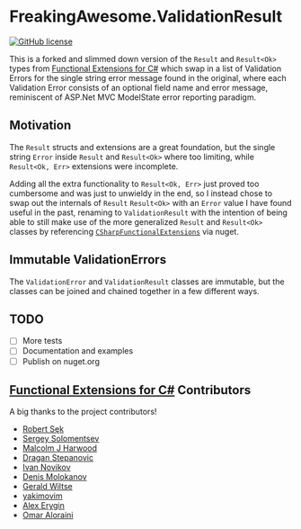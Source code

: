 # FreakingAwesome.ValidationResult

[![GitHub license](https://img.shields.io/github/license/mashape/apistatus.svg)](https://github.com/vkhorikov/CSharpFunctionalExtensions/blob/master/LICENSE)

This is a forked and slimmed down version of the `Result` and `Result<Ok>` types from [Functional Extensions for
C#](https://github.com/vkhorikov/CSharpFunctionalExtensions) which swap in a list of Validation Errors for the single
string error message found in the original, where each Validation Error consists of an optional field name and error
message, reminiscent of ASP.Net MVC ModelState error reporting paradigm.

## Motivation

The `Result` structs and extensions are a great foundation, but the single string `Error` inside `Result` and
`Result<Ok>` where too limiting, while `Result<Ok, Err>` extensions were incomplete.

Adding all the extra functionality to `Result<Ok, Err>` just proved too cumbersome and was just to unwieldy in the end,
so I instead chose to swap out the internals of `Result` `Result<Ok>` with an `Error` value I have found useful in the
past, renaming to `ValidationResult` with the intention of being able to still make use of the more generalized `Result`
and `Result<Ok>` classes by referencing
[`CSharpFunctionalExtensions`](https://github.com/vkhorikov/CSharpFunctionalExtensions) via nuget.

## Immutable ValidationErrors

The `ValidationError` and `ValidationResult` classes are immutable, but the classes can be joined and chained together
in a few different ways.

## TODO

 - [ ] More tests
 - [ ] Documentation and examples
 - [ ] Publish on nuget.org

## [Functional Extensions for C#](https://github.com/vkhorikov/CSharpFunctionalExtensions) Contributors

A big thanks to the project contributors!

 * [Robert Sęk](https://github.com/robosek)
 * [Sergey Solomentsev](https://github.com/SergAtGitHub)
 * [Malcolm J Harwood](https://github.com/mjharwood)
 * [Dragan Stepanovic](https://github.com/dragan-stepanovic)
 * [Ivan Novikov](https://github.com/jonny-novikov)
 * [Denis Molokanov](https://github.com/dmolokanov)
 * [Gerald Wiltse](https://github.com/solvingJ)
 * [yakimovim](https://github.com/yakimovim)
 * [Alex Erygin](https://github.com/alex-erygin)
 * [Omar Aloraini](https://github.com/omaraloraini)
